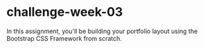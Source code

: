# challenge-week-03
In this assignment, you'll be building your portfolio layout using the Bootstrap CSS Framework from scratch.
